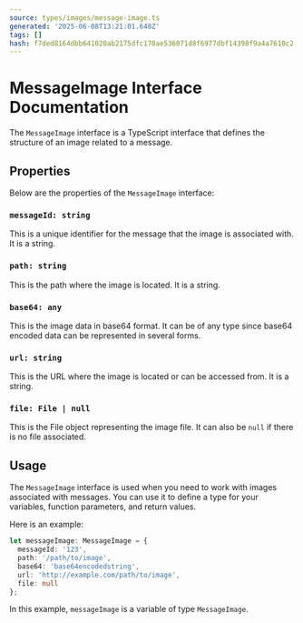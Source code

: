 ```yaml
---
source: types/images/message-image.ts
generated: '2025-06-08T13:21:01.648Z'
tags: []
hash: f7ded8164dbb641020ab2175dfc170ae536071d8f6977dbf14398f9a4a7610c2
---
```

# MessageImage Interface Documentation

The `MessageImage` interface is a TypeScript interface that defines the structure of an image related to a message. 

## Properties

Below are the properties of the `MessageImage` interface:

### `messageId: string`

This is a unique identifier for the message that the image is associated with. It is a string.

### `path: string`

This is the path where the image is located. It is a string.

### `base64: any`

This is the image data in base64 format. It can be of any type since base64 encoded data can be represented in several forms.

### `url: string`

This is the URL where the image is located or can be accessed from. It is a string.

### `file: File | null`

This is the File object representing the image file. It can also be `null` if there is no file associated.

## Usage

The `MessageImage` interface is used when you need to work with images associated with messages. You can use it to define a type for your variables, function parameters, and return values.

Here is an example:

```typescript
let messageImage: MessageImage = {
  messageId: '123',
  path: '/path/to/image',
  base64: 'base64encodedstring',
  url: 'http://example.com/path/to/image',
  file: null
};
```

In this example, `messageImage` is a variable of type `MessageImage`.
